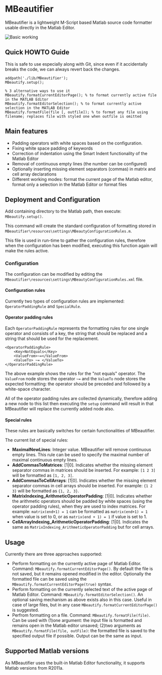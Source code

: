 # MBeautifier

MBeautifier is a lightweight M-Script based Matlab source code formatter usable directly in the Matlab Editor.

![Basic working](https://cloud.githubusercontent.com/assets/12681120/20592407/904cb1d6-b22d-11e6-93dd-1637c3738e50.png)


Quick HOWTO Guide
----------

This is safe to use especially along with Git, since even if it accidentally breaks the code, we can always revert back the changes.

```{MATLAB}
addpath('./lib/MBeautifier');
MBeautify.setup();

% 3 alternative ways to use it
MBeautify.formatCurrentEditorPage(); % to format currently active file in the MATLAB Editor
MBeautify.formatEditorSelection(); % to format currently active selection in the MATLAB Editor
MBeautify.formatFile(file [, outfile]); % to format any file using filename; replaces file with styled one when outfile is omitted
```



Main features
-------------

 - Padding operators with white spaces based on the configuration.
 - Fixing white space padding of keywords
 - Correction of indentation using the Smart Indent functionality of the Matlab Editor
 - Removal of continuous empty lines (the number can be configured)
 - Optionally inserting missing element separators (commas) in matrix and cell array declarations
 - Different working modes: format the current page of the Matlab editor, format only a selection in the Matlab Editor or format files

Deployment and Configuration
----------------------------
Add containing directory to the Matlab path, then execute: `MBeautify.setup()`.

This command will create the standard configuration of formatting stored in `MBeautifier\resources\settings\MBeautyConfigurationRules.m`.

This file is used in run-time to gather the configuration rules, therefore when the configuration has been modified, executing this function again will make the rules active.

### Configuration

The configuration can be modified by editing the `MBeautifier\resources\settings\MBeautyConfigurationRules.xml` file.

#### Configuration rules

Currently two types of configuration rules are implemented: `OperatorPaddingRule` and `SpecialRule`.

#### Operator padding rules

Each `OperatorPaddingRule` represents the formatting rules for one single operator and consists of a key, the string that should be replaced and a string that should be used for the replacement.

    <OperatorPaddingRule>
        <Key>NotEquals</Key>
        <ValueFrom>~=</ValueFrom>
        <ValueTo> ~= </ValueTo>
    </OperatorPaddingRule>
	
The above example shows the rules for the "not equals" operator. The `ValueFrom` node stores the operator `~=` and the `ValueTo` node stores the expected formatting: the operator should be preceded and followed by a white-space character.

All of the operator padding rules are collected dynamically, therefore adding a new node to this list then executing the `setup` command will result in that MBeautifier will replace the currently added node also.

#### Special rules

These rules are basically switches for certain functionalities of MBeautifier.

The current list of special rules:

 - **MaximalNewLines**: Integer value. MBeautifier will remove continuous empty lines. This rule can be used to specify the maximal number of maximal continuous empty lines.
 - **AddCommasToMatrices**: [1|0]. Indicates whether the missing element separator commas in matrices should be inserted. For example: `[1 2 3]` will be formatted as `[1, 2, 3]`.
 - **AddCommasToCellArrays**: [1|0]. Indicates whether the missing element separator commas in cell arrays should be inserted. For example: `{1 2 3}` will be formatted as `{1, 2, 3}`.
 - **MatrixIndexing_ArithmeticOperatorPadding**: [1|0]. Indicates whether the arithmetic operators should be padded by white spaces (using the operator padding rules), when they are used to index matrices. For example: `matrix(end+1) = 1` can be formatted as `matrix(end+1) = 1` when value is set to 0, or as `matrix(end + 1) = 1` if value is set to 1.
 - **CellArrayIndexing_ArithmeticOperatorPadding**: [1|0]. Indicates the same as `MatrixIndexing_ArithmeticOperatorPadding` but for cell arrays.


Usage
-----

Currently there are three approaches supported:

 - Perform formatting on the currently active page of Matlab Editor. Command: `MBeautify.formatCurrentEditorPage()`. By default the file is not saved, but it remains opened modified in the editor. Optionally the formatted file can be saved using the `MBeautify.formatCurrentEditorPage(true)` syntax.
 - Perform formatting on the currently selected text of the active page of Matlab Editor. Command: `MBeautify.formatEditorSelection()`. An optional saving mechanism as above exists also in this case. Useful in case of large files, but in any case `MBeautify.formatCurrentEditorPage()` is suggested.
 - Perfrom formatting on a file. Command: `MBeautify.formatFile(file)`. Can be used with (1)one argument: the input file is formatted and remains open in the Matlab editor unsaved; (2)two arguments as `MBeautify.formatFile(file, outFile)`: the formatted file is saved to the specified output file if possible. Output can be the same as input. 
 
 Supported Matlab versions
 -------------------------
 
 As MBeautifier uses the built-in Matlab Editor functionality, it supports Matlab versions from R2011a.
 
